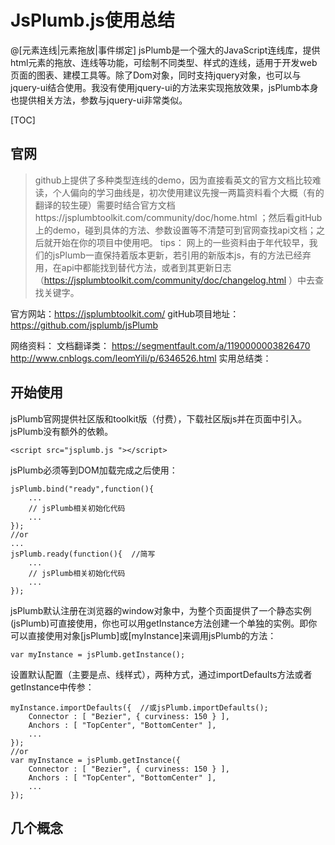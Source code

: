 # JsPlumb.js使用总结
@[元素连线|元素拖放|事件绑定]
        jsPlumb是一个强大的JavaScript连线库，提供html元素的拖放、连线等功能，可绘制不同类型、样式的连线，适用于开发web页面的图表、建模工具等。除了Dom对象，同时支持jquery对象，也可以与jquery-ui结合使用。我没有使用jquery-ui的方法来实现拖放效果，jsPlumb本身也提供相关方法，参数与jquery-ui非常类似。
        
[TOC]

## 官网
>github上提供了多种类型连线的demo，因为直接看英文的官方文档比较难读，个人偏向的学习曲线是，初次使用建议先搜一两篇资料看个大概（有的翻译的较生硬）需要时结合官方文档https://jsplumbtoolkit.com/community/doc/home.html ；然后看gitHub上的demo，碰到具体的方法、参数设置等不清楚可到官网查找api文档；之后就开始在你的项目中使用吧。
>tips： 网上的一些资料由于年代较早，我们的jsPlumb一直保持着版本更新，若引用的新版本js，有的方法已经弃用，在api中都能找到替代方法，或者到其更新日志（https://jsplumbtoolkit.com/community/doc/changelog.html ）中去查找关键字。

官方网站：https://jsplumbtoolkit.com/ 
gitHub项目地址：https://github.com/jsplumb/jsPlumb 

网络资料：
文档翻译类：
https://segmentfault.com/a/1190000003826470
http://www.cnblogs.com/leomYili/p/6346526.html 
实用总结类：

                      

## 开始使用
jsPlumb官网提供社区版和toolkit版（付费），下载社区版js并在页面中引入。jsPlumb没有额外的依赖。

    <script src="jsplumb.js "></script>
jsPlumb必须等到DOM加载完成之后使用：
    
    jsPlumb.bind("ready",function(){
        ...
        // jsPlumb相关初始化代码
        ...
    });
    //or
    ...
    jsPlumb.ready(function(){  //简写
        ...
        // jsPlumb相关初始化代码
        ...
    });
jsPlumb默认注册在浏览器的window对象中，为整个页面提供了一个静态实例(jsPlumb)可直接使用，你也可以用getInstance方法创建一个单独的实例。即你可以直接使用对象[jsPlumb]或[myInstance]来调用jsPlumb的方法：

    var myInstance = jsPlumb.getInstance();

设置默认配置（主要是点、线样式），两种方式，通过importDefaults方法或者getInstance中传参：
 
    myInstance.importDefaults({  //或jsPlumb.importDefaults();
        Connector : [ "Bezier", { curviness: 150 } ],
        Anchors : [ "TopCenter", "BottomCenter" ],
        ...
    });
    //or
    var myInstance = jsPlumb.getInstance({
        Connector : [ "Bezier", { curviness: 150 } ],
        Anchors : [ "TopCenter", "BottomCenter" ],
        ...
    });

## 几个概念


